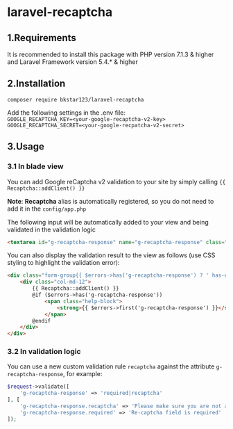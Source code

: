 # laravel-recaptcha

## 1.Requirements  

It is recommended to install this package with PHP version 7.1.3 & higher and Laravel Framework version 5.4.* & higher

## 2.Installation  
    composer require bkstar123/laravel-recaptcha 

Add the following settings in the .env file:   
    ```GOOGLE_RECAPTCHA_KEY=<your-google-recaptcha-v2-key>```  
    ```GOOGLE_RECAPTCHA_SECRET=<your-google-recpatcha-v2-secret>```

## 3.Usage

### 3.1 In blade view

You can add Google reCaptcha v2 validation to your site by simply calling
    ```{{ Recaptcha::addClient() }}```   

**Note**: **Recaptcha** alias is automatically registered, so you do not need to add it in the `config/app.php`

The following input will be automatically added to your view and being validated in the validation logic  
```html 
<textarea id="g-recaptcha-response" name="g-recaptcha-response" class="g-recaptcha-response"></textarea>
``` 

You can also display the validation result to the view as follows (use CSS styling to highlight the validation error):    

```html
<div class="form-group{{ $errors->has('g-recaptcha-response') ? ' has-error' : '' }}">
    <div class="col-md-12">
        {{ Recaptcha::addClient() }}
        @if ($errors->has('g-recaptcha-response'))
            <span class="help-block">
                <strong>{{ $errors->first('g-recaptcha-response') }}</strong>
            </span>
        @endif
    </div>
</div>
```

### 3.2 In validation logic

You can use a new custom validation rule `recaptcha` against the attribute `g-recaptcha-response`, for example:  
```php
$request->validate([
    'g-recaptcha-response' => 'required|recaptcha'
], [
    'g-recaptcha-response.recaptcha' => 'Please make sure you are not a robot',
    'g-recaptcha-response.required' => 'Re-captcha field is required'
]);
```